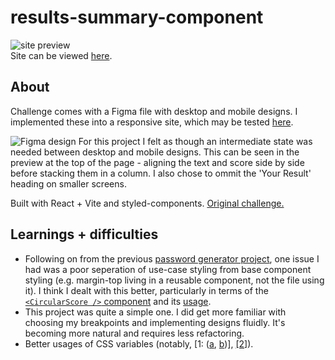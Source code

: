 # results-summary-component
![site preview](https://media.giphy.com/media/THaouQnaBgocNyW0t2/giphy.gif)<br>
Site can be viewed [here](https://voluble-fairy-9bf787.netlify.app/).


## About
Challenge comes with a Figma file with desktop and mobile designs. I implemented these into a responsive site, which may be tested [here](https://voluble-fairy-9bf787.netlify.app/).

![Figma design](https://i.imgur.com/R2FQ4N0.png)
For this project I felt as though an intermediate state was needed between desktop and mobile designs. This can be seen in the preview at the top of the page - aligning the text and score side by side before stacking them in a column. I also chose to ommit the 'Your Result' heading on smaller screens.

Built with React + Vite and styled-components. [Original challenge.](https://www.frontendmentor.io/challenges/password-generator-app-Mr8CLycqjh) 


## Learnings + difficulties
- Following on from the previous [password generator project](https://github.com/gLevaa/frontend-mentor/tree/main/password-generator), one issue I had was a poor seperation of use-case styling from base component styling (e.g. margin-top living in a reusable component, not the file using it). I think I dealt with this better, particularly in terms of the [``<CircularScore />`` component](https://github.com/gLevaa/frontend-mentor/blob/results-summary-component/src/components/CircularScore/CircularScore.jsx) and its [usage](https://github.com/gLevaa/frontend-mentor/blob/results-summary-component/src/components/LeftColumn/LeftColumn.jsx#57).
- This project was quite a simple one. I did get more familiar with choosing my breakpoints and implementing designs fluidly. It's becoming more natural and requires less refactoring.
- Better usages of CSS variables (notably, [1: ([a](https://github.com/gLevaa/frontend-mentor/blob/results-summary-component/src/components/CircularScore/CircularScore.jsx), [b](https://github.com/gLevaa/frontend-mentor/blob/results-summary-component/src/components/LeftColumn/LeftColumn.jsx#57))], [[2]](https://github.com/gLevaa/frontend-mentor/blob/results-summary-component/src/components/ScoreCard/ScoreCard.jsx)).
